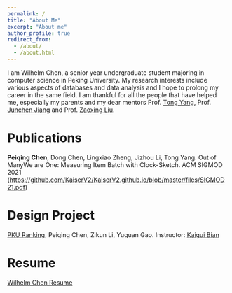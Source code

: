 ```yaml
---
permalink: /
title: "About Me"
excerpt: "About me"
author_profile: true
redirect_from: 
  - /about/
  - /about.html
---
```


I am Wilhelm Chen, a senior year undergraduate student majoring in computer science in Peking University. My research interests include various aspects of databases and data analysis and I hope to prolong my career in the same field. I am thankful for all the people that have helped me, especially my parents and my dear mentors Prof. [Tong Yang](http://net.pku.edu.cn/~yangtong/), Prof. [Junchen Jiang](https://people.cs.uchicago.edu/~junchenj/) and Prof. [Zaoxing Liu](https://zaoxing.github.io/).

# Publications
**Peiqing Chen**, Dong Chen, Lingxiao Zheng, Jizhou Li, Tong Yang. Out of ManyWe are One: Measuring Item Batch with Clock-Sketch. ACM SIGMOD 2021 (https://github.com/KaiserV2/KaiserV2.github.io/blob/master/files/SIGMOD21.pdf)

# Design Project
[PKU Ranking](http://pkuranking.com/), Peiqing Chen, Zikun Li, Yuquan Gao. Instructor: [Kaigui Bian](http://net.pku.edu.cn/~bkg/)

# Resume
[Wilhelm Chen Resume](https://github.com/KaiserV2/KaiserV2.github.io/blob/master/files/PeiqingChenResume.pdf)


